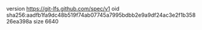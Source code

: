 version https://git-lfs.github.com/spec/v1
oid sha256:aadfb1fa9dc48b519f74ab07745a7995bdbb2e9a9df24ac3e2f1b35826ea398a
size 6640
